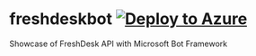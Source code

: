 # freshdeskbot [![Deploy to Azure](https://azuredeploy.net/deploybutton.png)](https://azuredeploy.net/)

Showcase of FreshDesk API with Microsoft Bot Framework
